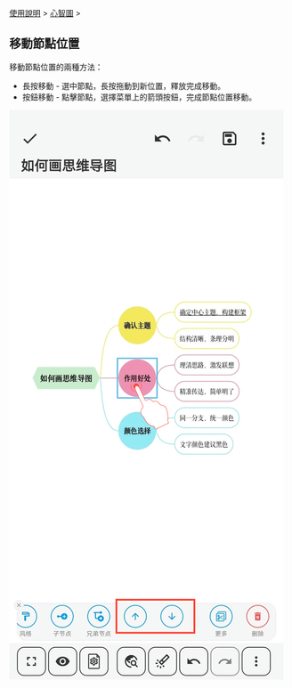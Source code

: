 [使用說明](/dragonnest/drawnote/manual/zh) > [心智圖](/dragonnest/drawnote/manual/zh/mind_mapping) >

移動節點位置
---

移動節點位置的兩種方法：

- 長按移動 - 選中節點，長按拖動到新位置，釋放完成移動。
- 按鈕移動 - 點擊節點，選擇菜單上的箭頭按鈕，完成節點位置移動。

![](imgs/move_node_position.png)